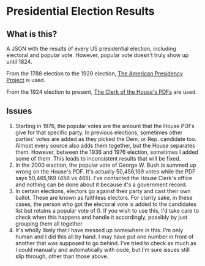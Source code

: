 # Presidential Election Results

## What is this?

A JSON with the results of every US presidential election, including electoral and popular vote. However, popular vote doesn't truly show up until 1824.

From the 1788 election to the 1920 election, [The American Presidency Project](https://www.presidency.ucsb.edu/statistics/elections) is used.

From the 1924 election to present, [The Clerk of the House's PDFs](https://history.house.gov/Institution/Election-Statistics/) are used.

## Issues

1) Starting in 1976, the popular votes are the amount that the House PDFs give for that specific party. In previous elections, sometimes other parties' votes are added as they picked the Dem. or Rep. candidate too. Almost every source also adds them together, but the House separates them. However, between the 1936 and 1976 election, sometimes I added some of them. This leads to inconsistent results that will be fixed.
2) In the 2000 election, the popular vote of George W. Bush is summed up wrong on the House's PDF. It's actually 50,456,169 votes while the PDF says 50,465,169 (456 vs 465). I've contacted the House Clerk's office and nothing can be done about it because it's a government record.
3) In certain elections, electors go against their party and cast their own ballot. These are known as faithless electors. For clarity sake, in these cases, the person who got the electoral vote is added to the candidates  list but retains a popular vote of 0. If you wish to use this, I'd take care to check when this happens and handle it accordingly, possibly by just grouping them all together.
4) It's wholly likely that I have messed up somewhere in this. I'm only human and I did this all by hand. I may have put one number in front of another that was supposed to go behind. I've tried to check as much as I could manually and automatically with code, but I'm sure issues still slip through, other than those above.
